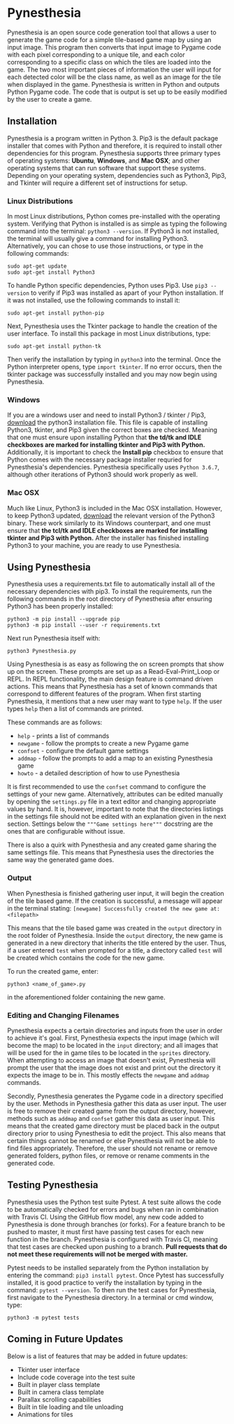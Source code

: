 # Pynesthesia

Pynesthesia is an open source code generation tool that allows a user to generate the game code for a simple tile-based game map by using an input image.  This program then converts that input image to Pygame code with each pixel corresponding to a unique tile, and each color corresponding to a specific class on which the tiles are loaded into the game.  The two most important pieces of information the user will input for each detected color will be the class name, as well as an image for the tile when displayed in the game.  Pynesthesia is written in Python and outputs Python Pygame code.  The code that is output is set up to be easily modified by the user to create a game.

## Installation

Pynesthesia is a program written in Python 3.  Pip3 is the default package installer that comes with Python and therefore, it is required to install other dependencies for this program.    Pynesthesia supports three primary types of operating systems: **Ubuntu**, **Windows**, and **Mac OSX**; and other operating systems that can run software that support these systems.  Depending on your operating system, dependencies such as Python3, Pip3, and Tkinter will require a different set of instructions for setup.  

### Linux Distributions

In most Linux distributions, Python comes pre-installed with the operating system.  Verifying that Python is installed is as simple as typing the following command into the terminal: `python3 --version`.  If Python3 is not installed, the terminal will usually give a command for installing Python3.  Alternatively, you can chose to use those instructions, or type in the following commands:
```
sudo apt-get update
sudo apt-get install Python3
```

To handle Python specific dependencies, Python uses Pip3.  Use `pip3 --version` to verify if Pip3 was installed as apart of your Python installation.  If it was not installed, use the following commands to install it:
```
sudo apt-get install python-pip
```
Next, Pynesthesia uses the Tkinter package to handle the creation of the user interface.  To install this package in most Linux distributions, type:

```
sudo apt-get install python-tk
```
Then verify the installation by typing in `python3` into the terminal.  Once the Python interpreter opens, type `import tkinter`.  If no error occurs, then the tkinter package was successfully installed and you may now begin using Pynesthesia.

### Windows

If you are a windows user and need to install Python3 / tkinter / Pip3, [download](https://www.python.org/downloads/windows/) the python3 installation file.  This file is capable of installing Python3, tkinter, and Pip3 given the correct boxes are checked. Meaning that one must ensure upon installing Python that **the td/tk and IDLE checkboxes are marked for installing tkinter and Pip3 with Python.** Additionally, it is important to check the **Install pip** checkbox to ensure that Python comes with the necessary package installer requried for Pynesthesia's dependencies.  Pynesthesia specifically uses `Python 3.6.7`, although other iterations of Python3 should work properly as well.

### Mac OSX

Much like Linux, Python3 is included in the Mac OSX installation.  However, to keep Python3 updated, [download](https://www.python.org/downloads/mac-osx/) the relevant version of the Python3 binary.  These work similarly to its Windows counterpart, and one must ensure that **the tcl/tk and IDLE checkboxes are marked for installing tkinter and Pip3 with Python.**  After the installer has finished installing Python3 to your machine, you are ready to use Pynesthesia.

## Using Pynesthesia

Pynesthesia uses a requirements.txt file to automatically install all of the necessary dependencies with pip3.  To install the requirements, run the following commands in the root directory of Pynesthesia after ensuring Python3 has been properly installed:

 ```
 python3 -m pip install --upgrade pip
 python3 -m pip install --user -r requirements.txt
 ```

Next run Pynesthesia itself with:

 ```
 python3 Pynesthesia.py
 ```

Using Pynesthesia is as easy as following the on screen prompts that show up on the screen.  These prompts are set up as a Read-Eval-Print_Loop or REPL.  In REPL functionality, the main design feature is command driven actions.  This means that Pynesthesia has a set of known commands that correspond to different features of the program.  When first starting Pynesthesia, it mentions that a new user may want to type `help`.  If the user types `help` then a list of commands are printed.

 These commands are as follows:
 - `help` - prints a list of commands
 - `newgame` - follow the prompts to create a new Pygame game
 - `confset` - configure the default game settings
 - `addmap` - follow the prompts to add a map to an existing Pynesthesia game
 - `howto` - a detailed description of how to use Pynesthesia


It is first recommended to use the `confset` command to configure the settings of your new game. Alternatively, attributes can be edited manually by opening the `settings.py` file in a text editor and changing appropriate values by hand.  It is, however, important to note that the directories listings in the settings file should not be edited with an explanation given in the next section.  Settings below the `"""Game settings here"""` docstring are the ones that are configurable without issue.

There is also a quirk with Pynesthesia and any created game sharing the same settings file.  This means that Pynesthesia uses the directories the same way the generated game does.

### Output

When Pynesthesia is finished gathering user input, it will begin the creation of the tile based game.  If the creation is successful, a message will appear in the terminal stating: 
`[newgame] Successfully created the new game at: <filepath>`

This means that the tile based game was created in the `output` directory in the root folder of Pynesthesia.  Inside the `output` directory, the new game is generated in a new directory that inherits the title entered by the user.  Thus, if a user entered `test` when prompted for a title, a directory called `test` will be created which contains the code for the new game.

To run the created game, enter:
```
python3 <name_of_game>.py
```
in the aforementioned folder containing the new game.



### Editing and Changing Filenames

Pynesthesia expects a certain directories and inputs from the user in order to achieve it's goal.  First, Pynesthesia expects the input image (which will become the map) to be located in the `input` directory; and all images that will be used for the in game tiles to be located in the `sprites` directory.  When attempting to access an image that doesn't exist, Pynesthesia will prompt the user that the image does not exist and print out the directory it expects the image to be in.  This mostly effects the `newgame` and `addmap` commands.

Secondly, Pynesthesia generates the Pygame code in a directory specified by the user.  Methods in Pynesthesia gather this data as user input. The user is free to remove their created game from the output directory, however, methods such as `addmap` and `confset` gather this data as user input.  This means that the created game directory must be placed back in the output directory prior to using Pynesthesia to edit the project.  This also means that certain things cannot be renamed or else Pynesthesia will not be able to find files appropriately.  Therefore, the user should not rename or remove generated folders, python files, or remove or rename comments in the generated code.

## Testing Pynesthesia

Pynesthesia uses the Python test suite Pytest.  A test suite allows the code to be automatically checked for errors and bugs when ran in combination with Travis CI.  Using the GitHub flow model, any new code added to Pynesthesia is done through branches (or forks).  For a feature branch to be pushed to master, it must first have passing test cases for each new function in the branch.  Pynesthesia is configured with Travis CI, meaning that test cases are checked upon pushing to a branch.  **Pull requests that do not meet these requirements will not be merged with master.**

Pytest needs to be installed separately from the Python installation by entering the command: `pip3 install pytest`.  Once Pytest has successfully installed, it is good practice to verify the installation by typing in the command: `pytest --version`.  To then run the test cases for Pynesthesia, first navigate to the Pynesthesia directory.  In a terminal or cmd window, type:
```
python3 -m pytest tests
```

## Coming in Future Updates

Below is a list of features that may be added in future updates:
 - Tkinter user interface
 - Include code coverage into the test suite
 - Built in player class template
 - Built in camera class template
 - Parallax scrolling capabilities
 - Built in tile loading and tile unloading
 - Animations for tiles
